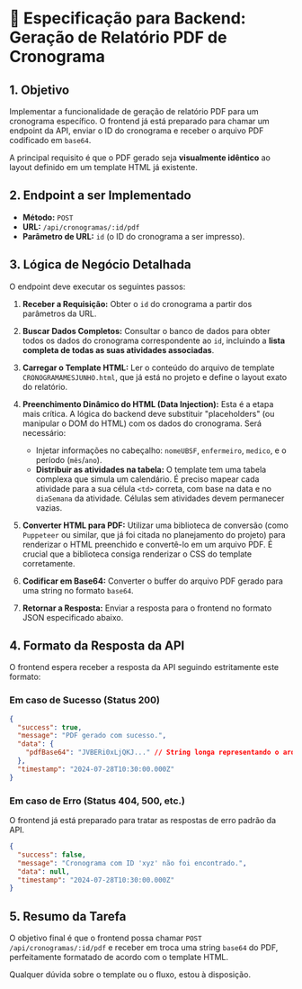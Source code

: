 # 📄 Especificação para Backend: Geração de Relatório PDF de Cronograma

## 1. Objetivo

Implementar a funcionalidade de geração de relatório PDF para um cronograma específico. O frontend já está preparado para chamar um endpoint da API, enviar o ID do cronograma e receber o arquivo PDF codificado em `base64`.

A principal requisito é que o PDF gerado seja **visualmente idêntico** ao layout definido em um template HTML já existente.

## 2. Endpoint a ser Implementado

- **Método:** `POST`
- **URL:** `/api/cronogramas/:id/pdf`
- **Parâmetro de URL:** `id` (o ID do cronograma a ser impresso).

## 3. Lógica de Negócio Detalhada

O endpoint deve executar os seguintes passos:

1.  **Receber a Requisição:** Obter o `id` do cronograma a partir dos parâmetros da URL.

2.  **Buscar Dados Completos:** Consultar o banco de dados para obter todos os dados do cronograma correspondente ao `id`, incluindo a **lista completa de todas as suas atividades associadas**.

3.  **Carregar o Template HTML:** Ler o conteúdo do arquivo de template `CRONOGRAMAMESJUNHO.html`, que já está no projeto e define o layout exato do relatório.

4.  **Preenchimento Dinâmico do HTML (Data Injection):** Esta é a etapa mais crítica. A lógica do backend deve substituir "placeholders" (ou manipular o DOM do HTML) com os dados do cronograma. Será necessário:
    - Injetar informações no cabeçalho: `nomeUBSF`, `enfermeiro`, `medico`, e o período (`mês`/`ano`).
    - **Distribuir as atividades na tabela:** O template tem uma tabela complexa que simula um calendário. É preciso mapear cada atividade para a sua célula `<td>` correta, com base na data e no `diaSemana` da atividade. Células sem atividades devem permanecer vazias.

5.  **Converter HTML para PDF:** Utilizar uma biblioteca de conversão (como `Puppeteer` ou similar, que já foi citada no planejamento do projeto) para renderizar o HTML preenchido e convertê-lo em um arquivo PDF. É crucial que a biblioteca consiga renderizar o CSS do template corretamente.

6.  **Codificar em Base64:** Converter o buffer do arquivo PDF gerado para uma string no formato `base64`.

7.  **Retornar a Resposta:** Enviar a resposta para o frontend no formato JSON especificado abaixo.

## 4. Formato da Resposta da API

O frontend espera receber a resposta da API seguindo estritamente este formato:

### Em caso de Sucesso (Status 200)

```json
{
  "success": true,
  "message": "PDF gerado com sucesso.",
  "data": {
    "pdfBase64": "JVBERi0xLjQKJ..." // String longa representando o arquivo PDF em base64
  },
  "timestamp": "2024-07-28T10:30:00.000Z"
}
```

### Em caso de Erro (Status 404, 500, etc.)

O frontend já está preparado para tratar as respostas de erro padrão da API.

```json
{
  "success": false,
  "message": "Cronograma com ID 'xyz' não foi encontrado.",
  "data": null,
  "timestamp": "2024-07-28T10:30:00.000Z"
}
```

## 5. Resumo da Tarefa

O objetivo final é que o frontend possa chamar `POST /api/cronogramas/:id/pdf` e receber em troca uma string `base64` do PDF, perfeitamente formatado de acordo com o template HTML.

Qualquer dúvida sobre o template ou o fluxo, estou à disposição. 